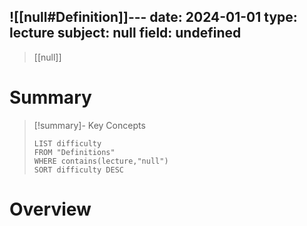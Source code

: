

![[null#Definition]]---
date: 2024-01-01
type: lecture
subject: null
field: undefined
---

> [[null]]

# Summary

> [!summary]- Key Concepts
> ```dataview
> LIST difficulty
> FROM "Definitions"
> WHERE contains(lecture,"null")
> SORT difficulty DESC
> ```


# Overview

